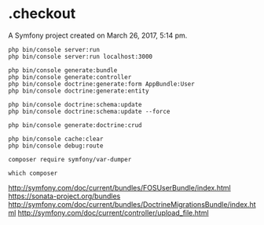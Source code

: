 .checkout
=========

A Symfony project created on March 26, 2017, 5:14 pm.

```
php bin/console server:run
php bin/console server:run localhost:3000

php bin/console generate:bundle
php bin/console generate:controller
php bin/console doctrine:generate:form AppBundle:User
php bin/console doctrine:generate:entity

php bin/console doctrine:schema:update
php bin/console doctrine:schema:update --force

php bin/console generate:doctrine:crud

php bin/console cache:clear
php bin/console debug:route

composer require symfony/var-dumper

which composer
```

http://symfony.com/doc/current/bundles/FOSUserBundle/index.html
https://sonata-project.org/bundles
http://symfony.com/doc/current/bundles/DoctrineMigrationsBundle/index.html
http://symfony.com/doc/current/controller/upload_file.html



